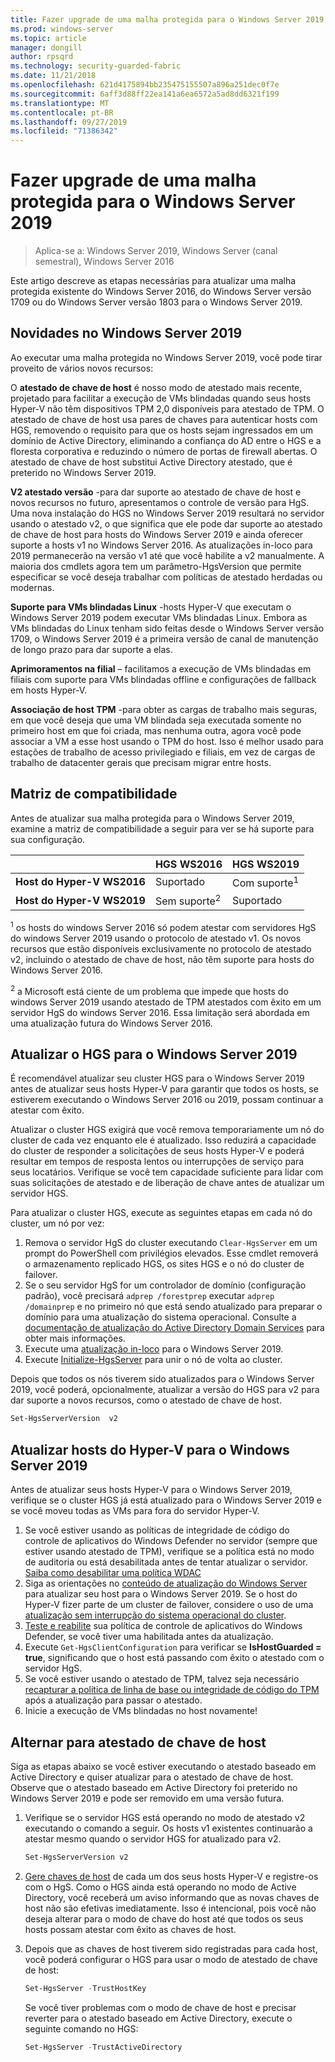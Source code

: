 ```yaml
---
title: Fazer upgrade de uma malha protegida para o Windows Server 2019
ms.prod: windows-server
ms.topic: article
manager: dongill
author: rpsqrd
ms.technology: security-guarded-fabric
ms.date: 11/21/2018
ms.openlocfilehash: 621d4175894bb235475155507a896a251dec0f7e
ms.sourcegitcommit: 6aff3d88ff22ea141a6ea6572a5ad8dd6321f199
ms.translationtype: MT
ms.contentlocale: pt-BR
ms.lasthandoff: 09/27/2019
ms.locfileid: "71386342"
---
```

# <a name="upgrade-a-guarded-fabric-to-windows-server-2019"></a>Fazer upgrade de uma malha protegida para o Windows Server 2019

> Aplica-se a: Windows Server 2019, Windows Server (canal semestral), Windows Server 2016

Este artigo descreve as etapas necessárias para atualizar uma malha protegida existente do Windows Server 2016, do Windows Server versão 1709 ou do Windows Server versão 1803 para o Windows Server 2019.

## <a name="whats-new-in-windows-server-2019"></a>Novidades no Windows Server 2019

Ao executar uma malha protegida no Windows Server 2019, você pode tirar proveito de vários novos recursos:

O **atestado de chave de host** é nosso modo de atestado mais recente, projetado para facilitar a execução de VMs blindadas quando seus hosts Hyper-V não têm dispositivos TPM 2,0 disponíveis para atestado de TPM. O atestado de chave de host usa pares de chaves para autenticar hosts com HGS, removendo o requisito para que os hosts sejam ingressados em um domínio de Active Directory, eliminando a confiança do AD entre o HGS e a floresta corporativa e reduzindo o número de portas de firewall abertas. O atestado de chave de host substitui Active Directory atestado, que é preterido no Windows Server 2019.

**V2 atestado versão** -para dar suporte ao atestado de chave de host e novos recursos no futuro, apresentamos o controle de versão para HgS. Uma nova instalação do HGS no Windows Server 2019 resultará no servidor usando o atestado v2, o que significa que ele pode dar suporte ao atestado de chave de host para hosts do Windows Server 2019 e ainda oferecer suporte a hosts v1 no Windows Server 2016. As atualizações in-loco para 2019 permanecerão na versão v1 até que você habilite a v2 manualmente. A maioria dos cmdlets agora tem um parâmetro-HgsVersion que permite especificar se você deseja trabalhar com políticas de atestado herdadas ou modernas.

**Suporte para VMs blindadas Linux** -hosts Hyper-V que executam o Windows Server 2019 podem executar VMs blindadas Linux. Embora as VMs blindadas do Linux tenham sido feitas desde o Windows Server versão 1709, o Windows Server 2019 é a primeira versão de canal de manutenção de longo prazo para dar suporte a elas.

**Aprimoramentos na filial** – facilitamos a execução de VMs blindadas em filiais com suporte para VMs blindadas offline e configurações de fallback em hosts Hyper-V.

**Associação de host TPM** -para obter as cargas de trabalho mais seguras, em que você deseja que uma VM blindada seja executada somente no primeiro host em que foi criada, mas nenhuma outra, agora você pode associar a VM a esse host usando o TPM do host. Isso é melhor usado para estações de trabalho de acesso privilegiado e filiais, em vez de cargas de trabalho de datacenter gerais que precisam migrar entre hosts.

## <a name="compatibility-matrix"></a>Matriz de compatibilidade

Antes de atualizar sua malha protegida para o Windows Server 2019, examine a matriz de compatibilidade a seguir para ver se há suporte para sua configuração.

|  | HGS WS2016 | HGS WS2019|
|---|---|---|
|**Host do Hyper-V WS2016** | Suportado | Com suporte<sup>1</sup>|
|**Host do Hyper-V WS2019** | Sem suporte<sup>2</sup> | Suportado|

<sup>1</sup> os hosts do windows Server 2016 só podem atestar com servidores HgS do windows Server 2019 usando o protocolo de atestado v1. Os novos recursos que estão disponíveis exclusivamente no protocolo de atestado v2, incluindo o atestado de chave de host, não têm suporte para hosts do Windows Server 2016.

<sup>2</sup> a Microsoft está ciente de um problema que impede que hosts do windows Server 2019 usando atestado de TPM atestados com êxito em um servidor HgS do windows Server 2016. Essa limitação será abordada em uma atualização futura do Windows Server 2016.

## <a name="upgrade-hgs-to-windows-server-2019"></a>Atualizar o HGS para o Windows Server 2019

É recomendável atualizar seu cluster HGS para o Windows Server 2019 antes de atualizar seus hosts Hyper-V para garantir que todos os hosts, se estiverem executando o Windows Server 2016 ou 2019, possam continuar a atestar com êxito.

Atualizar o cluster HGS exigirá que você remova temporariamente um nó do cluster de cada vez enquanto ele é atualizado. Isso reduzirá a capacidade do cluster de responder a solicitações de seus hosts Hyper-V e poderá resultar em tempos de resposta lentos ou interrupções de serviço para seus locatários. Verifique se você tem capacidade suficiente para lidar com suas solicitações de atestado e de liberação de chave antes de atualizar um servidor HGS.

Para atualizar o cluster HGS, execute as seguintes etapas em cada nó do cluster, um nó por vez:

1.  Remova o servidor HgS do cluster executando `Clear-HgsServer` em um prompt do PowerShell com privilégios elevados. Esse cmdlet removerá o armazenamento replicado HGS, os sites HGS e o nó do cluster de failover.
2.  Se o seu servidor HgS for um controlador de domínio (configuração padrão), você precisará `adprep /forestprep` executar `adprep /domainprep` e no primeiro nó que está sendo atualizado para preparar o domínio para uma atualização do sistema operacional. Consulte a [documentação de atualização do Active Directory Domain Services](https://docs.microsoft.com/windows-server/identity/ad-ds/deploy/upgrade-domain-controllers#supported-in-place-upgrade-paths) para obter mais informações.
3.  Execute uma [atualização in-loco](../../get-started-19/install-upgrade-migrate-19.md) para o Windows Server 2019.
4.  Execute [Initialize-HgsServer](guarded-fabric-configure-additional-hgs-nodes.md) para unir o nó de volta ao cluster.

Depois que todos os nós tiverem sido atualizados para o Windows Server 2019, você poderá, opcionalmente, atualizar a versão do HGS para v2 para dar suporte a novos recursos, como o atestado de chave de host.

```powershell
Set-HgsServerVersion  v2
```

## <a name="upgrade-hyper-v-hosts-to-windows-server-2019"></a>Atualizar hosts do Hyper-V para o Windows Server 2019

Antes de atualizar seus hosts Hyper-V para o Windows Server 2019, verifique se o cluster HGS já está atualizado para o Windows Server 2019 e se você moveu todas as VMs para fora do servidor Hyper-V.

1.  Se você estiver usando as políticas de integridade de código do controle de aplicativos do Windows Defender no servidor (sempre que estiver usando atestado de TPM), verifique se a política está no modo de auditoria ou está desabilitada antes de tentar atualizar o servidor. [Saiba como desabilitar uma política WDAC](https://docs.microsoft.com/windows/security/threat-protection/windows-defender-application-control/disable-windows-defender-application-control-policies)
2.  Siga as orientações no [conteúdo de atualização do Windows Server](../../upgrade/upgrade-overview.md) para atualizar seu host para o Windows Server 2019. Se o host do Hyper-V fizer parte de um cluster de failover, considere o uso de uma [atualização sem interrupção do sistema operacional do cluster](../../failover-clustering/Cluster-Operating-System-Rolling-Upgrade.md).
3.  [Teste e reabilite](https://docs.microsoft.com/windows/security/threat-protection/windows-defender-application-control/audit-windows-defender-application-control-policies) sua política de controle de aplicativos do Windows Defender, se você tiver uma habilitada antes da atualização.
4.  Execute `Get-HgsClientConfiguration` para verificar se **IsHostGuarded = true**, significando que o host está passando com êxito o atestado com o servidor HgS.
5.  Se você estiver usando o atestado de TPM, talvez seja necessário [recapturar a política de linha de base ou integridade de código do TPM](guarded-fabric-add-host-information-for-tpm-trusted-attestation.md) após a atualização para passar o atestado.
6.  Inicie a execução de VMs blindadas no host novamente!

## <a name="switch-to-host-key-attestation"></a>Alternar para atestado de chave de host

Siga as etapas abaixo se você estiver executando o atestado baseado em Active Directory e quiser atualizar para o atestado de chave de host. Observe que o atestado baseado em Active Directory foi preterido no Windows Server 2019 e pode ser removido em uma versão futura.

1.  Verifique se o servidor HGS está operando no modo de atestado v2 executando o comando a seguir. Os hosts v1 existentes continuarão a atestar mesmo quando o servidor HGS for atualizado para v2.

    ```powershell
    Set-HgsServerVersion v2
    ```

2.  [Gere chaves de host](guarded-fabric-create-host-key.md) de cada um dos seus hosts Hyper-V e registre-os com o HgS. Como o HGS ainda está operando no modo de Active Directory, você receberá um aviso informando que as novas chaves de host não são efetivas imediatamente. Isso é intencional, pois você não deseja alterar para o modo de chave do host até que todos os seus hosts possam atestar com êxito as chaves de host.

3.  Depois que as chaves de host tiverem sido registradas para cada host, você poderá configurar o HGS para usar o modo de atestado de chave de host:

    ```powershell
    Set-HgsServer -TrustHostKey
    ```

    Se você tiver problemas com o modo de chave de host e precisar reverter para o atestado baseado em Active Directory, execute o seguinte comando no HGS:

    ```powershell
    Set-HgsServer -TrustActiveDirectory
    ```
